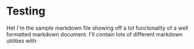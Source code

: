 # Testing

Het I'm the sample markdown file showing off a lot functonality of a well formatted markdown document. I'll contain lots of different markdown utilities with 